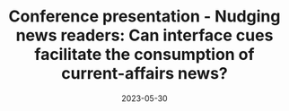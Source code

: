 ---
title: "Conference presentation - Nudging news readers: Can interface cues facilitate the consumption of current-affairs news?"
collection: talks
type: "Talk"
permalink: /talks/2023-05-30
venue: "International Communication Association Conference"
date: 2023-05-30
location: "Toronto, Canada"
---